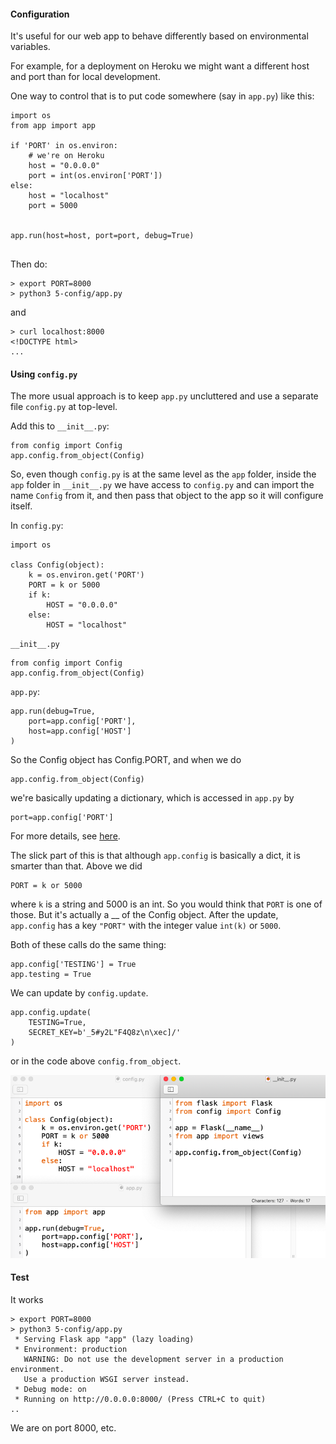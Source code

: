 #### Configuration

It's useful for our web app to behave differently based on environmental variables.  

For example, for a deployment on Heroku we might want a different host and port than for local development.

One way to control that is to put code somewhere (say in ``app.py``) like this:

```
import os
from app import app

if 'PORT' in os.environ:
    # we're on Heroku
    host = "0.0.0.0"
    port = int(os.environ['PORT'])
else:
    host = "localhost"
    port = 5000
    
    
app.run(host=host, port=port, debug=True)
 
```

Then do:

```
> export PORT=8000
> python3 5-config/app.py
```

and 

```
> curl localhost:8000
<!DOCTYPE html>
...
```

#### Using ``config.py``

The more usual approach is to keep ``app.py`` uncluttered and use a separate file ``config.py`` at top-level.

Add this to ``__init__.py``:

```
from config import Config
app.config.from_object(Config)
```

So, even though ``config.py`` is at the same level as the ``app`` folder, inside the ``app`` folder in ``__init__.py`` we have access to ``config.py`` and can import the name ``Config`` from it, and then pass that object to the app so it will configure itself.

In ``config.py``:

```
import os

class Config(object):
    k = os.environ.get('PORT')
    PORT = k or 5000
    if k:
        HOST = "0.0.0.0"
    else:
        HOST = "localhost"
```

``__init__.py``

```
from config import Config
app.config.from_object(Config)
```

``app.py``:

```
app.run(debug=True, 
    port=app.config['PORT'],
    host=app.config['HOST']
)
```

So the Config object has Config.PORT, and when we do 

```
app.config.from_object(Config)
```

we're basically updating a dictionary, which is accessed in ``app.py`` by

```
port=app.config['PORT']
```

For more details, see [here](http://flask.pocoo.org/docs/1.0/config/#configuration-basics).

The slick part of this is that although ``app.config`` is basically a dict, it is smarter than that.  Above we did

```
PORT = k or 5000
```

where ``k`` is a string and 5000 is an int.  So you would think that ``PORT`` is one of those.  But it's actually a __ of the Config object.  After the update, ``app.config`` has a key ``"PORT"`` with the integer value ``int(k)`` or ``5000``.

Both of these calls do the same thing:

```
app.config['TESTING'] = True
app.testing = True
```

We can update by ``config.update``.

```
app.config.update(
    TESTING=True,
    SECRET_KEY=b'_5#y2L"F4Q8z\n\xec]/'
)
```

or in the code above ````config.from_object````.

![](../figs/5-config.png)

#### Test

It works

```
> export PORT=8000
> python3 5-config/app.py
 * Serving Flask app "app" (lazy loading)
 * Environment: production
   WARNING: Do not use the development server in a production environment.
   Use a production WSGI server instead.
 * Debug mode: on
 * Running on http://0.0.0.0:8000/ (Press CTRL+C to quit)
..
```

We are on port 8000, etc.
